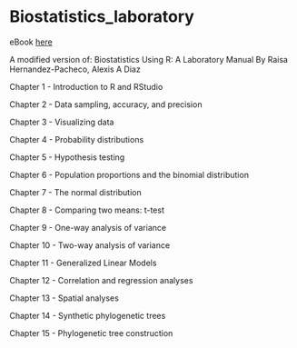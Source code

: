 # Biostatistics_laboratory

eBook [here](https://jenna-tb-ekwealor.github.io/Biostatistics_laboratory/index.html )

A modified version of: 
Biostatistics Using R: A Laboratory Manual
By Raisa Hernandez-Pacheco, Alexis A Diaz

Chapter 1 - Introduction to R and RStudio

Chapter 2 - Data sampling, accuracy, and precision

Chapter 3 - Visualizing data

Chapter 4 - Probability distributions

Chapter 5 - Hypothesis testing

Chapter 6 - Population proportions and the binomial distribution

Chapter 7 - The normal distribution

Chapter 8 - Comparing two means: t-test

Chapter 9 - One-way analysis of variance

Chapter 10 - Two-way analysis of variance

Chapter 11 - Generalized Linear Models

Chapter 12 - Correlation and regression analyses

Chapter 13 - Spatial analyses

Chapter 14 - Synthetic phylogenetic trees

Chapter 15 - Phylogenetic tree construction



